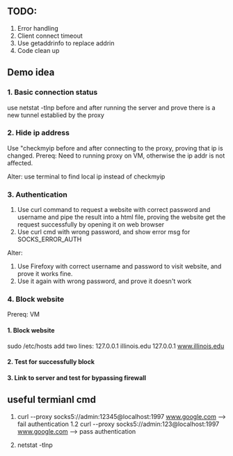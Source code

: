 ## TODO:
1. Error handling
2. Client connect timeout
3. Use getaddrinfo to replace addrin
4. Code clean up

## Demo idea
### 1. Basic connection status
use netstat -tlnp before and after running the server and prove there is a new tunnel establied by the proxy

### 2. Hide ip address
Use "checkmyip before and after connecting to the proxy, proving that ip is changed.
Prereq: Need to running proxy on VM, otherwise the ip addr is not affected.

Alter: 
use terminal to find local ip instead of checkmyip

### 3. Authentication
1. Use curl command to request a website with correct password and username and pipe the result into a html file, proving the website get the request successfully by opening it on web browser
2. Use curl cmd with wrong password, and show error msg for SOCKS_ERROR_AUTH

Alter:
1. Use Firefoxy with correct username and password to visit website, and prove it works fine.
2. Use it again with wrong password, and prove it doesn't work
### 4. Block website
Prereq: VM
#### 1. Block website
sudo /etc/hosts 
add two lines:
127.0.0.1 illinois.edu
127.0.0.1 www.illinois.edu
#### 2. Test for successfully block
#### 3. Link to server and test for bypassing firewall

## useful termianl cmd
1. curl --proxy socks5://admin:12345@localhost:1997 www.google.com --> fail authentication
1.2 curl --proxy socks5://admin:123@localhost:1997 www.google.com --> pass authentication

2. netstat -tlnp
